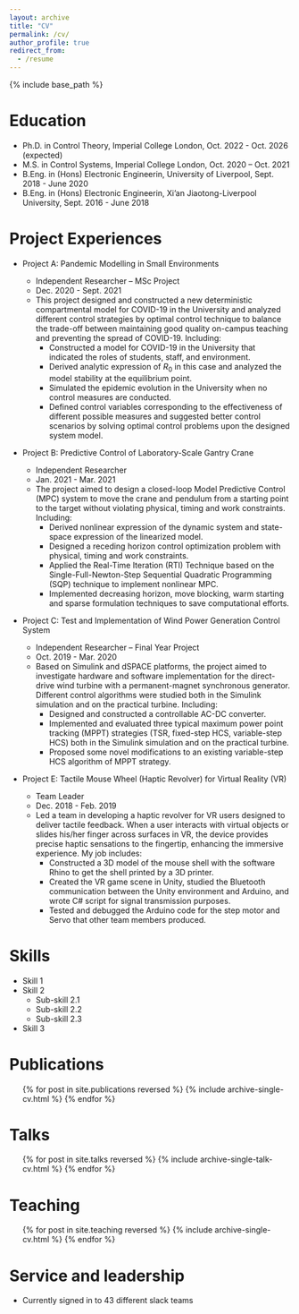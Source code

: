 ```yaml
---
layout: archive
title: "CV"
permalink: /cv/
author_profile: true
redirect_from:
  - /resume
---
```


{% include base_path %}

Education
======
* Ph.D. in Control Theory, Imperial College London, Oct. 2022 - Oct. 2026 (expected)
* M.S. in Control Systems, Imperial College London, Oct. 2020 – Oct. 2021
* B.Eng. in (Hons) Electronic Engineerin, University of Liverpool, Sept. 2018 - June 2020
* B.Eng. in (Hons) Electronic Engineerin, Xi’an Jiaotong-Liverpool University, Sept. 2016 - June 2018

Project Experiences
======
* Project A: Pandemic Modelling in Small Environments 
  * Independent Researcher – MSc Project
  * Dec. 2020 - Sept. 2021
  * This project designed and constructed a new deterministic compartmental model for COVID-19 in the University and analyzed different control strategies by optimal control technique to balance the trade-off between maintaining good quality on-campus teaching and preventing the spread of COVID-19. Including:
      * Constructed a model for COVID-19 in the University that indicated the roles of students, staff, and environment.
      * Derived analytic expression of $R_0$ in this case and analyzed the model stability at the equilibrium point.
      * Simulated the epidemic evolution in the University when no control measures are conducted.
      * Defined control variables corresponding to the effectiveness of different possible measures and suggested better control scenarios by solving optimal control problems upon the designed system model.

* Project B: Predictive Control of Laboratory-Scale Gantry Crane
  * Independent Researcher
  * Jan. 2021 - Mar. 2021
  * The project aimed to design a closed-loop Model Predictive Control (MPC) system to move the crane and pendulum from a starting point to the target without violating physical, timing and work constraints. Including:
      * Derived nonlinear expression of the dynamic system and state-space expression of the linearized model.
      * Designed a receding horizon control optimization problem with physical, timing and work constraints.
      * Applied the Real-Time Iteration (RTI) Technique based on the Single-Full-Newton-Step Sequential Quadratic Programming (SQP) technique to implement nonlinear MPC.
      * Implemented decreasing horizon, move blocking, warm starting and sparse formulation techniques to save computational efforts.

* Project C: Test and Implementation of Wind Power Generation Control System
  * Independent Researcher – Final Year Project
  * Oct. 2019 - Mar. 2020
  * Based on Simulink and dSPACE platforms, the project aimed to investigate hardware and software implementation for the direct-drive wind turbine with a permanent-magnet synchronous generator. Different control algorithms were studied both in the Simulink simulation and on the practical turbine. Including:
      * Designed and constructed a controllable AC-DC converter.
      * Implemented and evaluated three typical maximum power point tracking (MPPT) strategies (TSR, fixed-step HCS, variable-step HCS) both in the Simulink simulation and on the practical turbine. 
      * Proposed some novel modifications to an existing variable-step HCS algorithm of MPPT strategy.

* Project E: Tactile Mouse Wheel (Haptic Revolver) for Virtual Reality (VR)
  * Team Leader
  * Dec. 2018 - Feb. 2019
  * Led a team in developing a haptic revolver for VR users designed to deliver tactile feedback. When a user interacts with virtual objects or slides his/her finger across surfaces in VR, the device provides precise haptic sensations to the fingertip, enhancing the immersive experience. My job includes:
      * Constructed a 3D model of the mouse shell with the software Rhino to get the shell printed by a 3D printer.
      * Created the VR game scene in Unity, studied the Bluetooth communication between the Unity environment and Arduino, and wrote C\# script for signal transmission purposes. 
      * Tested and debugged the Arduino code for the step motor and Servo that other team members produced.

  
Skills
======
* Skill 1
* Skill 2
  * Sub-skill 2.1
  * Sub-skill 2.2
  * Sub-skill 2.3
* Skill 3

Publications
======
  <ul>{% for post in site.publications reversed %}
    {% include archive-single-cv.html %}
  {% endfor %}</ul>
  
Talks
======
  <ul>{% for post in site.talks reversed %}
    {% include archive-single-talk-cv.html  %}
  {% endfor %}</ul>
  
Teaching
======
  <ul>{% for post in site.teaching reversed %}
    {% include archive-single-cv.html %}
  {% endfor %}</ul>
  
Service and leadership
======
* Currently signed in to 43 different slack teams
